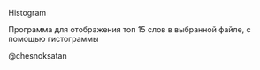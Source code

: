 Histogram

Программа для отображения топ 15 слов в выбранной файле, с помощью гистограммы

@chesnoksatan